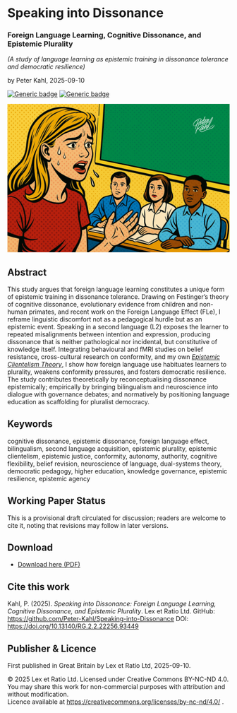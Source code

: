 # Speaking into Dissonance

### Foreign Language Learning, Cognitive Dissonance, and Epistemic Plurality

_(A study of language learning as epistemic training in dissonance tolerance and democratic resilience)_

by Peter Kahl, 2025-09-10

[![Generic badge](https://img.shields.io/badge/DOI-10.13140%2FRG.2.2.22256.93449-blue.svg)](https://doi.org/10.13140/RG.2.2.22256.93449) [![Generic badge](https://img.shields.io/badge/ORCID-0009.0003.1616.4843-green.svg)](https://orcid.org/0009-0003-1616-4843)

![alt text](https://github.com/Peter-Kahl/Speaking-into-Dissonance/blob/main/language_dissonance.jpg?raw=true)

## Abstract

This study argues that foreign language learning constitutes a unique form of epistemic training in dissonance tolerance. Drawing on Festinger’s theory of cognitive dissonance, evolutionary evidence from children and non-human primates, and recent work on the Foreign Language Effect (FLe), I reframe linguistic discomfort not as a pedagogical hurdle but as an epistemic event. Speaking in a second language (L2) exposes the learner to repeated misalignments between intention and expression, producing dissonance that is neither pathological nor incidental, but constitutive of knowledge itself. Integrating behavioural and fMRI studies on belief resistance, cross-cultural research on conformity, and my own [_Epistemic Clientelism Theory_](https://github.com/Peter-Kahl/Epistemic-Clientelism-Theory), I show how foreign language use habituates learners to plurality, weakens conformity pressures, and fosters democratic resilience. The study contributes theoretically by reconceptualising dissonance epistemically; empirically by bringing bilingualism and neuroscience into dialogue with governance debates; and normatively by positioning language education as scaffolding for pluralist democracy.

## Keywords

cognitive dissonance, epistemic dissonance, foreign language effect, bilingualism, second language acquisition, epistemic plurality, epistemic clientelism, epistemic justice, conformity, autonomy, authority, cognitive flexibility, belief revision, neuroscience of language, dual-systems theory, democratic pedagogy, higher education, knowledge governance, epistemic resilience, epistemic agency

## Working Paper Status

This is a provisional draft circulated for discussion; readers are welcome to cite it, noting that revisions may follow in later versions.

## Download

- [Download here (PDF)](https://raw.githubusercontent.com/Peter-Kahl/Speaking-into-Dissonance/master/Kahl_P_Speaking_into_Dissonance_10-SEP-2025.pdf)

## Cite this work

Kahl, P. (2025). _Speaking into Dissonance: Foreign Language Learning, Cognitive Dissonance, and Epistemic Plurality_. Lex et Ratio Ltd. GitHub: https://github.com/Peter-Kahl/Speaking-into-Dissonance DOI: https://doi.org/10.13140/RG.2.2.22256.93449

## Publisher & Licence

First published in Great Britain by Lex et Ratio Ltd, 2025-09-10.

© 2025 Lex et Ratio Ltd. Licensed under Creative Commons BY-NC-ND 4.0.\
You may share this work for non-commercial purposes with attribution and without modification.\
Licence available at https://creativecommons.org/licenses/by-nc-nd/4.0/ .